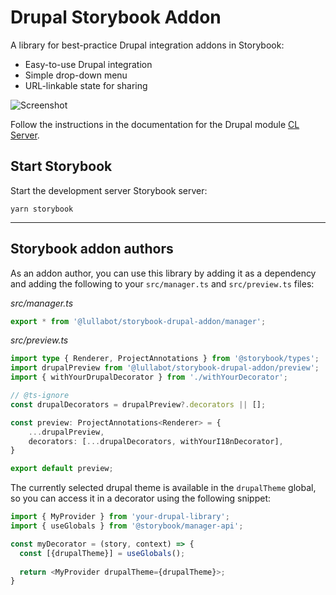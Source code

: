 # Drupal Storybook Addon

A library for best-practice Drupal integration addons in Storybook:

- Easy-to-use Drupal integration
- Simple drop-down menu
- URL-linkable state for sharing

![Screenshot](./assets/screenshot.png)

Follow the instructions in the documentation for the Drupal module [CL Server](https://git.drupalcode.org/project/cl_server/-/blob/2.x/docs/storybook.md?ref_type=heads).

## Start Storybook

Start the development server Storybook server:

```console
yarn storybook
```

---

## Storybook addon authors

As an addon author, you can use this library by adding it as a dependency and adding the following to your `src/manager.ts` and `src/preview.ts` files:

*src/manager.ts*
```typescript
export * from '@lullabot/storybook-drupal-addon/manager';
```

*src/preview.ts*
```typescript
import type { Renderer, ProjectAnnotations } from '@storybook/types';
import drupalPreview from '@lullabot/storybook-drupal-addon/preview';
import { withYourDrupalDecorator } from './withYourDecorator';

// @ts-ignore
const drupalDecorators = drupalPreview?.decorators || [];

const preview: ProjectAnnotations<Renderer> = {
    ...drupalPreview,
    decorators: [...drupalDecorators, withYourI18nDecorator],
}

export default preview;
```

The currently selected drupal theme is available in the `drupalTheme` global, so you can access it in a decorator using the following snippet:

```typescript
import { MyProvider } from 'your-drupal-library';
import { useGlobals } from '@storybook/manager-api';

const myDecorator = (story, context) => {
  const [{drupalTheme}] = useGlobals();
  
  return <MyProvider drupalTheme={drupalTheme}>;
}
```
